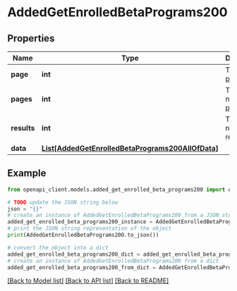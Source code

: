 # AddedGetEnrolledBetaPrograms200


## Properties

Name | Type | Description | Notes
------------ | ------------- | ------------- | -------------
**page** | **int** | The current [page](https://techdocs.akamai.com/linode-api/reference/pagination). | [optional] [readonly] 
**pages** | **int** | The total number of [pages](https://techdocs.akamai.com/linode-api/reference/pagination). | [optional] [readonly] 
**results** | **int** | The total number of results. | [optional] [readonly] 
**data** | [**List[AddedGetEnrolledBetaPrograms200AllOfData]**](AddedGetEnrolledBetaPrograms200AllOfData.md) |  | [optional] 

## Example

```python
from openapi_client.models.added_get_enrolled_beta_programs200 import AddedGetEnrolledBetaPrograms200

# TODO update the JSON string below
json = "{}"
# create an instance of AddedGetEnrolledBetaPrograms200 from a JSON string
added_get_enrolled_beta_programs200_instance = AddedGetEnrolledBetaPrograms200.from_json(json)
# print the JSON string representation of the object
print(AddedGetEnrolledBetaPrograms200.to_json())

# convert the object into a dict
added_get_enrolled_beta_programs200_dict = added_get_enrolled_beta_programs200_instance.to_dict()
# create an instance of AddedGetEnrolledBetaPrograms200 from a dict
added_get_enrolled_beta_programs200_from_dict = AddedGetEnrolledBetaPrograms200.from_dict(added_get_enrolled_beta_programs200_dict)
```
[[Back to Model list]](../README.md#documentation-for-models) [[Back to API list]](../README.md#documentation-for-api-endpoints) [[Back to README]](../README.md)


